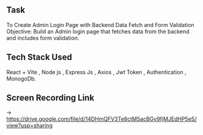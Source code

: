 ## Task 
 To Create Admin Login Page with Backend Data Fetch and Form Validation Objective: Build an Admin login page that fetches data from the backend and includes form validation.

 ## Tech Stack Used
React + Vite , Node js , Express Js , Axios , Jwt Token , Authentication , MonogoDb.

## Screen Recording Link
-> https://drive.google.com/file/d/14DHmQFV3Te8ctM5acBGy9fjMJEdHP5eS/view?usp=sharing
